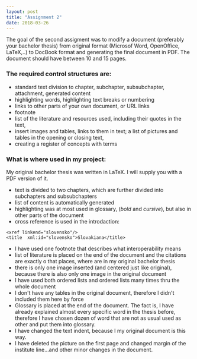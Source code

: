 ```yaml
---
layout: post
title: "Assignment 2"
date: 2018-03-26
---
```

The goal of the second assigment was to modify a document (preferably your bachelor thesis) from original format (Microsof Word, OpenOffice, LaTeX,..) to DocBook format and generating the final document in PDF. The document should have between 10 and 15 pages.

### The required control structures are:

+ standard text division to chapter, subchapter, subsubchapter, attachment, generated content
+ highlighting words, highlighting text breaks or numbering
+ links to other parts of your own document, or URL links
+ footnote
+ list of the literature and resources used, including their quotes in the text,
+ insert images and tables, links to them in text; a list of pictures and tables in the opening or closing text,
+ creating a register of concepts with terms

### What is where used in my project:
My original bachelor thesis was written in LaTeX. I will supply you with a PDF version of it.
+ text is divided to two chapters, which are further divided into subchapters and subsubchapters
+ list of content is automatically generated
+ highlighting was at most used in glossary, (*bold* and _cursive_), but also in other parts of the document
+ cross reference is used in the introdaction:
```
<xref linkend="slovensko"/>
<title  xml:id="slovensko">Slovakiana</title>
```
+ I have used one footnote that describes what interoperability means
+ list of literature is placed on the end of the document and the citations are exactly o that places, where are in my original bachelor thesis
+ there is only one image inserted (and centered just like original), because there is also only one image in the original document
+ I have used both ordered lists and ordered lists many times thru the whole document
+ I don't have any tables in the original document, therefore I didn't included them here by force
+ Glossary is placed at the end of the document. The fact is, I have already explained almost every specific word in the thesis before, therefore I have chosen dozen of word that are not as usual used as other and put them into glossary.
+ I have changed the text indent, because I my original document is this way.
+ I have deleted the picture on the first page and changed margin of the institute line...and other minor changes in the document.
